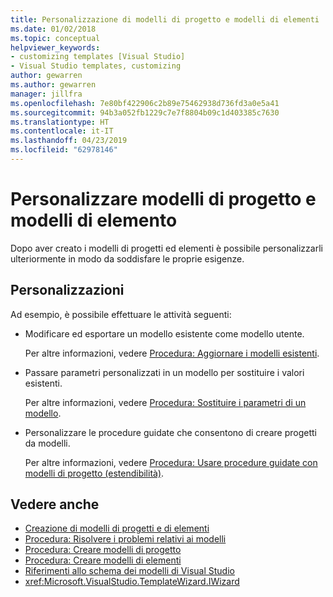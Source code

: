 ```yaml
---
title: Personalizzazione di modelli di progetto e modelli di elementi
ms.date: 01/02/2018
ms.topic: conceptual
helpviewer_keywords:
- customizing templates [Visual Studio]
- Visual Studio templates, customizing
author: gewarren
ms.author: gewarren
manager: jillfra
ms.openlocfilehash: 7e80bf422906c2b89e75462938d736fd3a0e5a41
ms.sourcegitcommit: 94b3a052fb1229c7e7f8804b09c1d403385c7630
ms.translationtype: HT
ms.contentlocale: it-IT
ms.lasthandoff: 04/23/2019
ms.locfileid: "62978146"
---
```

# <a name="customize-project-and-item-templates"></a>Personalizzare modelli di progetto e modelli di elemento

Dopo aver creato i modelli di progetti ed elementi è possibile personalizzarli ulteriormente in modo da soddisfare le proprie esigenze.

## <a name="customizations"></a>Personalizzazioni

Ad esempio, è possibile effettuare le attività seguenti:

- Modificare ed esportare un modello esistente come modello utente.

   Per altre informazioni, vedere [Procedura: Aggiornare i modelli esistenti](../ide/how-to-update-existing-templates.md).

- Passare parametri personalizzati in un modello per sostituire i valori esistenti.

   Per altre informazioni, vedere [Procedura: Sostituire i parametri di un modello](../ide/how-to-substitute-parameters-in-a-template.md).

- Personalizzare le procedure guidate che consentono di creare progetti da modelli.

   Per altre informazioni, vedere [Procedura: Usare procedure guidate con modelli di progetto (estendibilità)](../extensibility/how-to-use-wizards-with-project-templates.md).

## <a name="see-also"></a>Vedere anche

- [Creazione di modelli di progetti e di elementi](../ide/creating-project-and-item-templates.md)
- [Procedura: Risolvere i problemi relativi ai modelli](../ide/how-to-troubleshoot-templates.md)
- [Procedura: Creare modelli di progetto](../ide/how-to-create-project-templates.md)
- [Procedura: Creare modelli di elementi](../ide/how-to-create-item-templates.md)
- [Riferimenti allo schema dei modelli di Visual Studio](../extensibility/visual-studio-template-schema-reference.md)
- <xref:Microsoft.VisualStudio.TemplateWizard.IWizard>